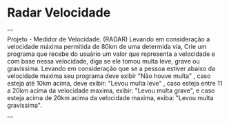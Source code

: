 # Radar Velocidade
'''                     
Projeto - Medidor de Velocidade. (RADAR)
Levando em consideração a velocidade máxima permitida de 80km de uma determida via, Crie um programa que recebe do usuário um valor 
que representa a velocidade e com base nessa velocidade, diga se ele tomou multa leve, grave ou gravissima.
Levando em consideração que se a pessoa estiver abaixo da velocidade maxima seu programa deve exibir "Não houve multa" , caso esteja até 
10km acima, deve exibir: "Levou multa leve" , caso esteja entre 11 a 20km acima da velocidade maxima, exibir: "Levou multa grave", 
e caso esteja acima de 20km acima da velocidade maxima, exiba: "Levou multa gravissima".

'''
